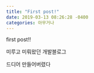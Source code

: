 ```yaml
---
title: "First post!"
date: 2019-03-13 08:26:28 -0400
categories: 아무거나
---
```


first post!!



미루고 미뤄왔던 개발블로그

드디어 만들어버렸다
